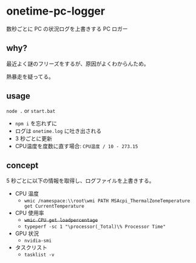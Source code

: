 # onetime-pc-logger

数秒ごとに PC の状況ログを上書きする PC ロガー

## why?

最近よく謎のフリーズをするが、原因がよくわからんため。

熱暴走を疑ってる。

## usage

`node .` or `start.bat`

- `npm i` を忘れずに
- ログは `onetime.log` に吐き出される
- 3 秒ごとに更新
- CPU温度を度数に直す場合: `CPU温度 / 10 - 273.15`

## concept

5 秒ごとに以下の情報を取得し、ログファイルを上書きする。

- CPU 温度
  - `wmic /namespace:\\root\wmi PATH MSAcpi_ThermalZoneTemperature get CurrentTemperature`
- CPU 使用率
  - ~~`wmic CPU get loadpercentage`~~
  - `typeperf -sc 1 "\processor(_Total)\% Processor Time"`
- GPU 状況
  - `nvidia-smi`
- タスクリスト
  - `tasklist -v`
